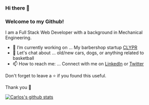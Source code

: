 ### Hi there 👋

### Welcome to my Github!

I am a Full Stack Web Developer with a background in Mechanical Engineering. 

- 💈 I’m currently working on ... My barbershop startup [CLYPR](https://www.clypr.co)
- 💬 Let's chat about ... old/new cars, dogs, or anything related to basketball
- 📫 How to reach me: ... Connect with me on [LinkedIn](www.linkedin.com/in/carlosbanks) or [Twitter](www.twitter.com/carlosbanko)

Don't forget to leave a ⭐ if you found this useful.

Thank you 🤝

[![Carlos's github stats](https://github-readme-stats.vercel.app/api?username=carlostbanks)](https://github.com/carlostbanks/github-readme-stats)


<!--
**carlostbanks/carlostbanks** is a ✨ _special_ ✨ repository because its `README.md` (this file) appears on your GitHub profile.

![banner](https://user-images.githubusercontent.com/23727056/87433896-78ae9700-c607-11ea-9ca6-9cdbe3f67998.jpg)

Here are some ideas to get you started:

- 🔭 I’m currently working on ...
- 🌱 I’m currently learning ...
- 👯 I’m looking to collaborate on ...
- 🤔 I’m looking for help with ...
- 💬 Ask me about ...
- 📫 How to reach me: ...
- 😄 Pronouns: ...
- ⚡ Fun fact: ...
-->
